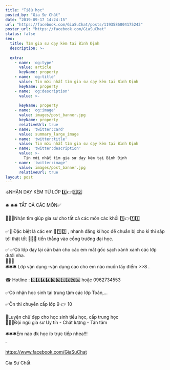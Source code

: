 ```yaml
---
title: "Tiểu học"
posted_by: "Gia Sư Chất"
date: "2019-09-17 14:24:15"
url: "https://facebook.com/GiaSuChat/posts/1193586004175243"
poster_url: "https://facebook.com/GiaSuChat"
status: false
seo:
  title: Tìm gia sư dạy kèm tại Bình Định
  description: >-
    
  extra:
    - name: 'og:type'
      value: article
      keyName: property
    - name: 'og:title'
      value: Tin mới nhất tìm gia sư dạy kèm tại Bình Định
      keyName: property
    - name: 'og:description'
      value: >-
        
      keyName: property
    - name: 'og:image'
      value: images/post_banner.jpg
      keyName: property
      relativeUrl: true
    - name: 'twitter:card'
      value: summary_large_image
    - name: 'twitter:title'
      value: Tin mới nhất tìm gia sư dạy kèm tại Bình Định
    - name: 'twitter:description'
      value: >-
        Tin mới nhất tìm gia sư dạy kèm tại Bình Định
    - name: 'twitter:image'
      value: images/post_banner.jpg
      relativeUrl: true
layout: post
---
```

❇️NHẬN DẠY KÈM TỪ LỚP 1️⃣👉1️⃣2️⃣<br><br>🛎 🛎🛎 TẤT CẢ CÁC MÔN✅<br><br>📮📮📮Nhận tìm giúp gia sư cho tất cả các môn các khối 1️⃣👉1️⃣2️⃣<br><br>✅📒 Đặc biệt là các em 🧡1️⃣2️⃣ , nhanh đăng kí học để chuẩn bị cho kì thi sắp tới thật tốt 🥰🥰🥰 tiến thẳng vào cổng trường đại học.<br><br>✅ ✅Có lớp dạy lại căn bản cho các em mất gốc sạch xành xanh các lớp dưới nha.<br>🤩🤩🤩<br>🛎🛎🛎 Lớp vận dụng -vận dụng cao cho em nào muốn lấy điểm >>8 .<br><br>☎ Hotline : 0️⃣3️⃣4️⃣4️⃣6️⃣6️⃣1️⃣3️⃣9️⃣4️⃣ hoặc 0962734553<br><br>✅Có nhận học sinh tại trung tâm các lớp Toán,...<br><br>✅Ôn thi chuyển cấp lớp 9 👉 10<br><br>🔶Luyện chữ đẹp cho học sinh tiểu học, cấp trung học<br>🔴🔵🔴Đội ngũ gia sư Uy tín - Chất lượng - Tận tâm<br><br>🛎🛎🛎Em nào đk học ib trực tiếp nhea!!!<br>.<br><br>https://www.facebook.com/GiaSuChat<br><br>Gia Sư Chất

